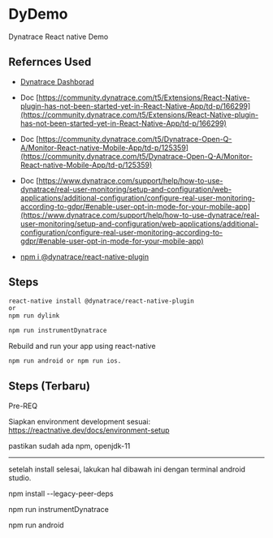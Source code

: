 # DyDemo
 Dynatrace React native Demo

Refernces Used
--------------
* [Dynatrace Dashborad](https://hxo02299.live.dynatrace.com/#mobileappoverview;appId=MOBILE_APPLICATION-ACA5D87BF9334656;gtf=-7d%20to%20now;gf=all) 

* Doc [https://community.dynatrace.com/t5/Extensions/React-Native-plugin-has-not-been-started-yet-in-React-Native-App/td-p/166299](https://community.dynatrace.com/t5/Extensions/React-Native-plugin-has-not-been-started-yet-in-React-Native-App/td-p/166299)

* Doc [https://community.dynatrace.com/t5/Dynatrace-Open-Q-A/Monitor-React-native-Mobile-App/td-p/125359](https://community.dynatrace.com/t5/Dynatrace-Open-Q-A/Monitor-React-native-Mobile-App/td-p/125359)

* Doc [https://www.dynatrace.com/support/help/how-to-use-dynatrace/real-user-monitoring/setup-and-configuration/web-applications/additional-configuration/configure-real-user-monitoring-according-to-gdpr/#enable-user-opt-in-mode-for-your-mobile-app](https://www.dynatrace.com/support/help/how-to-use-dynatrace/real-user-monitoring/setup-and-configuration/web-applications/additional-configuration/configure-real-user-monitoring-according-to-gdpr/#enable-user-opt-in-mode-for-your-mobile-app)

* [npm i @dynatrace/react-native-plugin](https://www.npmjs.com/package/@dynatrace/react-native-plugin#transformer)


Steps
--------------

```sh
react-native install @dynatrace/react-native-plugin
or
npm run dylink

npm run instrumentDynatrace 
```

Rebuild and run your app using react-native 
```sh
npm run android or npm run ios.
```

Steps (Terbaru)
--------------
Pre-REQ

Siapkan environment development sesuai: https://reactnative.dev/docs/environment-setup

pastikan sudah ada npm, openjdk-11

-----------------------
setelah install selesai, lakukan hal dibawah ini dengan terminal android studio.

npm install --legacy-peer-deps

npm run instrumentDynatrace

npm run android
